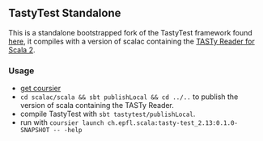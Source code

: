 ## TastyTest Standalone

This is a standalone bootstrapped fork of the TastyTest framework found [here](https://github.com/scalacenter/scala/blob/tasty_reader/src/tastytest/scala/tools/tastytest), it compiles with a version of scalac containing the [TASTy Reader for Scala 2](https://scala.epfl.ch/projects.html#tastyScala2).

### Usage

- [get coursier](https://get-coursier.io)
- `cd scalac/scala && sbt publishLocal && cd ../..` to publish the version of scala containing the TASTy Reader.
- compile TastyTest with `sbt tastytest/publishLocal`.
- run with `coursier launch ch.epfl.scala:tasty-test_2.13:0.1.0-SNAPSHOT -- -help`
